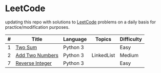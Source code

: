 # LeetCode


updating this repo with solutions to [LeetCode](https://leetcode.com/) problems on a daily basis for practice/modification purposes.




| # | Title | Language | Topics |Difficulty | 
|---| ----- | -------- | ---------- | ---------- |
| 1 | [Two Sum](/Easy/No_0001_Two%20Sum)| Python 3 | | Easy|
|2| [Add Two Numbers](/No_0002_Add%20Two%20Numbers)| Python 3 | LinkedList | Medium |
|7| [Reverse Integer](/No_0007_Reverse%20Integer) | Python 3 |   | Easy
